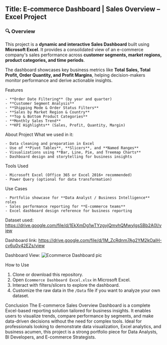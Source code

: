 ## **Title: E-commerce Dashboard | Sales Overview – Excel Project**

### 🔍 Overview

This project is a **dynamic and interactive Sales Dashboard** built using **Microsoft Excel**. It provides a consolidated view of an e-commerce company's sales performance across **customer segments, market regions, product categories, and time periods**.

The dashboard showcases key business metrics like **Total Sales, Total Profit, Order Quantity, and Profit Margins**, helping decision-makers monitor performance and derive actionable insights.


Features

    - **Order Date Filtering** (by year and quarter)
    - **Customer Segment Analysis**
    - **Shipping Mode & Order Status Filters**
    - **Sales by Market Region & Country**
    - **Top & Bottom Product Categories**
    - **Monthly Sales Trend**
    - **KPI Highlights** (Sales, Profit, Quantity, Margin)


About Project What we used in it:

    - Data cleaning and preparation in Excel
    - Use of **Pivot Tables**, **Slicers**, and **Named Ranges**
    - Visualizations using **Bar, Line, Pie, and Treemap Charts**
    - Dashboard design and storytelling for business insights


Tools Used

    - Microsoft Excel (Office 365 or Excel 2016+ recommended)
    - Power Query (optional for data transformation)


 Use Cases

    - Portfolio showcase for **Data Analyst / Business Intelligence** roles
    - Sales performance reporting for **E-commerce teams**
    - Excel dashboard design reference for business reporting

Dataset used: https://drive.google.com/file/d/1EkXmDg1wTYzgyjQmvhQMwyIgsSBb2A0l/view

Dashboard link: https://drive.google.com/file/d/1M_ZcRdnm7Ag2YM2kOaIH-cv6u0v42EZs/view

Dashboard View: ![Ecommerce Dashboard pic](https://github.com/user-attachments/assets/4537687f-9040-45ab-be3c-b305e2e6ceed)



How to Use

1. Clone or download this repository.
2. Open `Ecommerce Dashboard Excel.xlsx` in Microsoft Excel.
3. Interact with filters/slicers to explore the dashboard.
4. Customize the raw data in the `/Data` file if you want to analyze your own dataset.


Conclusion
The E-commerce Sales Overview Dashboard is a complete Excel-based reporting solution tailored for business insights. It enables users to visualize trends, compare performance by segments, and make data-driven decisions without the need for complex tools. Ideal for professionals looking to demonstrate data visualization, Excel analytics, and business acumen, this project is a strong portfolio piece for Data Analysts, BI Developers, and E-commerce Strategists.
